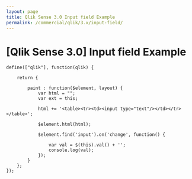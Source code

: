 ```yaml
---
layout: page
title: Qlik Sense 3.0 Input field Example
permalink: /commercial/qlik/3.x/input-field/
---
```



# [Qlik Sense 3.0] Input field Example


    define(["qlik"], function(qlik) {

    	return {

    		paint : function($element, layout) {
    			var html = "";
    			var ext = this;

    			html += '<table><tr><td><input type="text"/></td></tr></table>';

    			$element.html(html);

    			$element.find('input').on('change', function() {

    				var val = $(this).val() + '';
    				console.log(val);
    			});
    		}
    	};
    });
